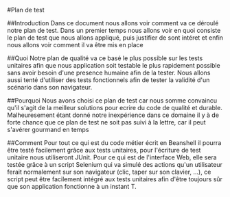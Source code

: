 #Plan de test

##Introduction
Dans ce document nous allons voir comment va ce déroulé notre plan de test. Dans un premier temps nous allons voir en quoi consiste le plan de test que nous allons appliqué, puis justifier de sont intéret et enfin nous allons voir comment il va être mis en place

##Quoi
Notre plan de qualité va ce basé le plus possible sur les tests unitaires afin que nous application soit testable le plus rapidement possible sans avoir besoin d'une presence humaine afin de la tester. Nous allons aussi tenté d'utiliser des tests fonctionnels afin de tester la validité d'un scénario dans son navigateur.

##Pourquoi
Nous avons choisi ce plan de test car nous somme convaincu qu'il s'agit de la meilleur solutions pour ecrire du code de qualité et durable. Malheuresement étant donné notre inexpérience dans ce domaine il y à de forte chance que ce plan de test ne soit pas suivi à la lettre, car il peut s'avérer gourmand en temps

##Comment
Pour tout ce qui est du code métier écrit en Beanshell il pourra être testé facilement grâce aux tests unitaires, pour l'écriture de test unitaire nous utiliseront JUnit. Pour ce qui est de l'interface Web, elle sera testée grâce à un script Selenium qui va simulé des actions qu'un utilisateur ferait normalement sur son navigateur (clic, taper sur son clavier, ...), ce script peut être facilement intégré aux tests unitaires afin d'être toujours sûr que son application fonctionne à un instant T.
